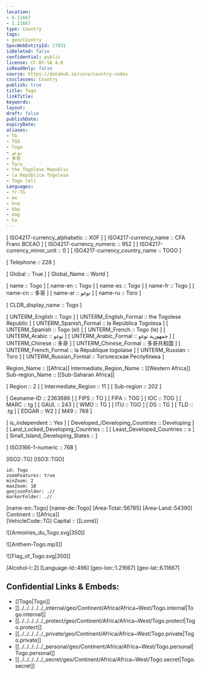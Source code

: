 ```yaml
---
location:
- 6.11667
- 1.21667
type: Country
tags:
- geo/Country
SpocWebEntityId: 27031
isDeleted: false
confidential: public
license: CC BY-SA 4.0
isReadOnly: false
source: https://datahub.io/core/country-codes
cssclasses: Country
publish: true
title: Togo
linkTitle: 
keywords: 
layout: 
draft: false
publishDate: 
expiryDate: 
aliases:
- TG
- TGO
- Togo
- توغو
- 多哥
- Того
- the Togolese Republic
- la República Togolesa
- Togo (el)
Languages:
- fr-TG
- ee
- hna
- kbp
- dag
- ha
---
```



[	ISO4217-currency_alphabetic	 :: XOF ] 
[	ISO4217-currency_name	 :: CFA Franc BCEAO ] 
[	ISO4217-currency_numeric	 :: 952 ] 
[	ISO4217-currency_minor_unit	 :: 0 ] 
[	ISO4217-currency_country_name	 :: TOGO ] 

[	Telephone	 :: 228 ] 

[	Global	 :: True ] 
[	Global_Name	 :: World ] 

[	name	 :: Togo ] 
[	name-en	 :: Togo ] 
[	name-es	 :: Togo ] 
[	name-fr	 :: Togo ] 
[	name-cn	 :: 多哥 ] 
[	name-ar	 :: توغو ] 
[	name-ru	 :: Того ] 

[	CLDR_display_name	 :: Togo ] 

[	UNTERM_English	 :: Togo ] 
[	UNTERM_English_Formal	 :: the Togolese Republic ] 
[	UNTERM_Spanish_Formal	 :: la República Togolesa ] 
[	UNTERM_Spanish	 :: Togo (el) ] 
[	UNTERM_French	 :: Togo (le) ] 
[	UNTERM_Arabic	 :: توغو ] 
[	UNTERM_Arabic_Formal	 :: جمهورية توغو ] 
[	UNTERM_Chinese	 :: 多哥 ] 
[	UNTERM_Chinese_Formal	 :: 多哥共和国 ] 
[	UNTERM_French_Formal	 :: la République togolaise ] 
[	UNTERM_Russian	 :: Того ] 
[	UNTERM_Russian_Formal	 :: Тоголезская Республика ] 

Region_Name ::  [[Africa]] 
Intermediate_Region_Name ::  [[Western Africa]]  
Sub-region_Name ::  [[Sub-Saharan Africa]] 

[	Region	 :: 2 ] 
[	Intermediate_Region	 :: 11 ] 
[	Sub-region	 :: 202 ] 

[	Geoname-ID	 :: 2363686 ] 
[	FIPS	 :: TO ] 
[	FIFA	 :: TOG ] 
[	IOC	 :: TOG ] 
[	MARC	 :: tg ] 
[	GAUL	 :: 243 ] 
[	WMO	 :: TG ] 
[	ITU	 :: TGO ] 
[	DS	 :: TG ] 
[	TLD	 :: .tg ] 
[	EDGAR	 :: W2 ] 
[	M49	 :: 768 ] 

[	is_independent	 :: Yes ] 
[	Developed_/Developing_Countries	 :: Developing ] 
[	Land_Locked_Developing_Countries	 ::  ] 
[	Least_Developed_Countries	 :: x ] 
[	Small_Island_Developing_States	 ::  ] 

[	ISO3166-1-numeric	 :: 768 ] 



[ISO2::TG] 
[ISO3::TGO] 
```leaflet
id: Togo
zoomFeatures: true 
minZoom: 2 
maxZoom: 18
geojsonFolder: .//
markerFolder: .//
```

[name-en::Togo] 
[name-de::Togo] 
[Area-Total::56785] 
[Area-Land::54390] 
Continent :: [[Africa]]  
[VehicleCode::TG] 
Capital :: [[Lomé]]  

![[Armoiries_du_Togo.svg|350]] 

![[Anthem-Togo.mp3]] 

![[Flag_of_Togo.svg|350]] 

[Alcohol-l::2] 
[Language-Id::496] 
[geo-lon::1.21667] 
[geo-lat::6.11667] 



## Confidential Links & Embeds: 
- [[Togo|Togo]] 
- [[../../../../../_internal/geo/Continent/Africa/Africa~West/Togo.internal|Togo.internal]] 
- [[../../../../../_protect/geo/Continent/Africa/Africa~West/Togo.protect|Togo.protect]] 
- [[../../../../../_private/geo/Continent/Africa/Africa~West/Togo.private|Togo.private]] 
- [[../../../../../_personal/geo/Continent/Africa/Africa~West/Togo.personal|Togo.personal]] 
- [[../../../../../_secret/geo/Continent/Africa/Africa~West/Togo.secret|Togo.secret]] 
